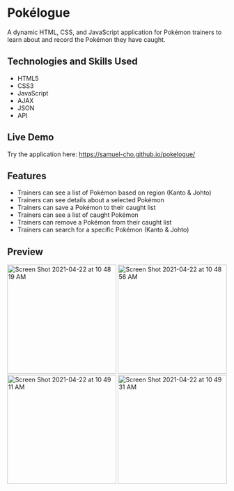 # Pokélogue

A dynamic HTML, CSS, and JavaScript application for Pokémon trainers to learn about and record the Pokémon they have caught.

## Technologies and Skills Used

* HTML5
* CSS3
* JavaScript
* AJAX
* JSON
* API

## Live Demo

Try the application here: https://samuel-cho.github.io/pokelogue/

## Features

* Trainers can see a list of Pokémon based on region (Kanto & Johto)
* Trainers can see details about a selected Pokémon
* Trainers can save a Pokémon to their caught list
* Trainers can see a list of caught Pokémon
* Trainers can remove a Pokémon from their caught list
* Trainers can search for a specific Pokémon (Kanto & Johto)



## Preview

<img width="250" alt="Screen Shot 2021-04-22 at 10 48 19 AM" src="https://user-images.githubusercontent.com/76749207/115763685-927cc780-a359-11eb-9b00-ffdf2b1841ee.png"> <img width="250" alt="Screen Shot 2021-04-22 at 10 48 56 AM" src="https://user-images.githubusercontent.com/76749207/115763696-94df2180-a359-11eb-916b-29fb3833e324.png"> <img width="250" alt="Screen Shot 2021-04-22 at 10 49 11 AM" src="https://user-images.githubusercontent.com/76749207/115763705-97417b80-a359-11eb-962e-48847273cc26.png"> <img width="250" alt="Screen Shot 2021-04-22 at 10 49 31 AM" src="https://user-images.githubusercontent.com/76749207/115763713-990b3f00-a359-11eb-8ce0-6018cfd1515b.png">


